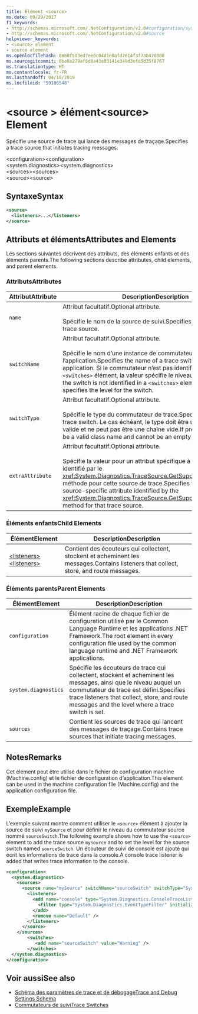 ```yaml
---
title: Élément <source>
ms.date: 09/29/2017
f1_keywords:
- http://schemas.microsoft.com/.NetConfiguration/v2.0#configuration/system.diagnostics/sources/source
- http://schemas.microsoft.com/.NetConfiguration/v2.0#source
helpviewer_keywords:
- <source> element
- source element
ms.openlocfilehash: 8860f5d3ed7ee0c04d1e8afd7614f3f73b470808
ms.sourcegitcommit: 0be8a279af6d8a43e03141e349d3efd5d35f8767
ms.translationtype: HT
ms.contentlocale: fr-FR
ms.lasthandoff: 04/18/2019
ms.locfileid: "59186548"
---
```

# <a name="source-element"></a><span data-ttu-id="7f5cc-102">\<source > élément</span><span class="sxs-lookup"><span data-stu-id="7f5cc-102">\<source> Element</span></span>
<span data-ttu-id="7f5cc-103">Spécifie une source de trace qui lance des messages de traçage.</span><span class="sxs-lookup"><span data-stu-id="7f5cc-103">Specifies a trace source that initiates tracing messages.</span></span>  
  
 <span data-ttu-id="7f5cc-104">\<configuration></span><span class="sxs-lookup"><span data-stu-id="7f5cc-104">\<configuration></span></span>  
<span data-ttu-id="7f5cc-105">\<system.diagnostics></span><span class="sxs-lookup"><span data-stu-id="7f5cc-105">\<system.diagnostics></span></span>  
<span data-ttu-id="7f5cc-106">\<sources></span><span class="sxs-lookup"><span data-stu-id="7f5cc-106">\<sources></span></span>  
<span data-ttu-id="7f5cc-107">\<source></span><span class="sxs-lookup"><span data-stu-id="7f5cc-107">\<source></span></span>  
  
## <a name="syntax"></a><span data-ttu-id="7f5cc-108">Syntaxe</span><span class="sxs-lookup"><span data-stu-id="7f5cc-108">Syntax</span></span>  
  
```xml  
<source>   
  <listeners>...</listeners>  
</source>  
```  
  
## <a name="attributes-and-elements"></a><span data-ttu-id="7f5cc-109">Attributs et éléments</span><span class="sxs-lookup"><span data-stu-id="7f5cc-109">Attributes and Elements</span></span>  
 <span data-ttu-id="7f5cc-110">Les sections suivantes décrivent des attributs, des éléments enfants et des éléments parents.</span><span class="sxs-lookup"><span data-stu-id="7f5cc-110">The following sections describe attributes, child elements, and parent elements.</span></span>  
  
### <a name="attributes"></a><span data-ttu-id="7f5cc-111">Attributs</span><span class="sxs-lookup"><span data-stu-id="7f5cc-111">Attributes</span></span>  
  
|<span data-ttu-id="7f5cc-112">Attribut</span><span class="sxs-lookup"><span data-stu-id="7f5cc-112">Attribute</span></span>|<span data-ttu-id="7f5cc-113">Description</span><span class="sxs-lookup"><span data-stu-id="7f5cc-113">Description</span></span>|  
|---------------|-----------------|  
|`name`|<span data-ttu-id="7f5cc-114">Attribut facultatif.</span><span class="sxs-lookup"><span data-stu-id="7f5cc-114">Optional attribute.</span></span><br /><br /> <span data-ttu-id="7f5cc-115">Spécifie le nom de la source de suivi.</span><span class="sxs-lookup"><span data-stu-id="7f5cc-115">Specifies the name of the trace source.</span></span>|  
|`switchName`|<span data-ttu-id="7f5cc-116">Attribut facultatif.</span><span class="sxs-lookup"><span data-stu-id="7f5cc-116">Optional attribute.</span></span><br /><br /> <span data-ttu-id="7f5cc-117">Spécifie le nom d’une instance de commutateur de trace dans l’application.</span><span class="sxs-lookup"><span data-stu-id="7f5cc-117">Specifies the name of a trace switch instance in the application.</span></span> <span data-ttu-id="7f5cc-118">Si le commutateur n’est pas identifié dans un `<switches>` élément, la valeur spécifie le niveau du commutateur.</span><span class="sxs-lookup"><span data-stu-id="7f5cc-118">If the switch is not identified in a `<switches>` element, the value specifies the level for the switch.</span></span>|  
|`switchType`|<span data-ttu-id="7f5cc-119">Attribut facultatif.</span><span class="sxs-lookup"><span data-stu-id="7f5cc-119">Optional attribute.</span></span><br /><br /> <span data-ttu-id="7f5cc-120">Spécifie le type du commutateur de trace.</span><span class="sxs-lookup"><span data-stu-id="7f5cc-120">Specifies the type of the trace switch.</span></span> <span data-ttu-id="7f5cc-121">Le cas échéant, le type doit être un nom de classe valide et ne peut pas être une chaîne vide.</span><span class="sxs-lookup"><span data-stu-id="7f5cc-121">If present, the type must be a valid class name and cannot be an empty string.</span></span>|  
|`extraAttribute`|<span data-ttu-id="7f5cc-122">Attribut facultatif.</span><span class="sxs-lookup"><span data-stu-id="7f5cc-122">Optional attribute.</span></span><br /><br /> <span data-ttu-id="7f5cc-123">Spécifie la valeur pour un attribut spécifique à la source de trace identifié par le <xref:System.Diagnostics.TraceSource.GetSupportedAttributes%2A> méthode pour cette source de trace.</span><span class="sxs-lookup"><span data-stu-id="7f5cc-123">Specifies the value for a trace source-specific attribute identified by the <xref:System.Diagnostics.TraceSource.GetSupportedAttributes%2A> method for that trace source.</span></span>|  
  
### <a name="child-elements"></a><span data-ttu-id="7f5cc-124">Éléments enfants</span><span class="sxs-lookup"><span data-stu-id="7f5cc-124">Child Elements</span></span>  
  
|<span data-ttu-id="7f5cc-125">Élément</span><span class="sxs-lookup"><span data-stu-id="7f5cc-125">Element</span></span>|<span data-ttu-id="7f5cc-126">Description</span><span class="sxs-lookup"><span data-stu-id="7f5cc-126">Description</span></span>|  
|-------------|-----------------|  
|[<span data-ttu-id="7f5cc-127">\<listeners></span><span class="sxs-lookup"><span data-stu-id="7f5cc-127">\<listeners></span></span>](../../../../../docs/framework/configure-apps/file-schema/trace-debug/listeners-element-for-source.md)|<span data-ttu-id="7f5cc-128">Contient des écouteurs qui collectent, stockent et acheminent les messages.</span><span class="sxs-lookup"><span data-stu-id="7f5cc-128">Contains listeners that collect, store, and route messages.</span></span>|  
  
### <a name="parent-elements"></a><span data-ttu-id="7f5cc-129">Éléments parents</span><span class="sxs-lookup"><span data-stu-id="7f5cc-129">Parent Elements</span></span>  
  
|<span data-ttu-id="7f5cc-130">Élément</span><span class="sxs-lookup"><span data-stu-id="7f5cc-130">Element</span></span>|<span data-ttu-id="7f5cc-131">Description</span><span class="sxs-lookup"><span data-stu-id="7f5cc-131">Description</span></span>|  
|-------------|-----------------|  
|`configuration`|<span data-ttu-id="7f5cc-132">Élément racine de chaque fichier de configuration utilisé par le Common Language Runtime et les applications .NET Framework.</span><span class="sxs-lookup"><span data-stu-id="7f5cc-132">The root element in every configuration file used by the common language runtime and .NET Framework applications.</span></span>|  
|`system.diagnostics`|<span data-ttu-id="7f5cc-133">Spécifie les écouteurs de trace qui collectent, stockent et acheminent les messages, ainsi que le niveau auquel un commutateur de trace est défini.</span><span class="sxs-lookup"><span data-stu-id="7f5cc-133">Specifies trace listeners that collect, store, and route messages and the level where a trace switch is set.</span></span>|  
|`sources`|<span data-ttu-id="7f5cc-134">Contient les sources de trace qui lancent des messages de traçage.</span><span class="sxs-lookup"><span data-stu-id="7f5cc-134">Contains trace sources that initiate tracing messages.</span></span>|  
  
## <a name="remarks"></a><span data-ttu-id="7f5cc-135">Notes</span><span class="sxs-lookup"><span data-stu-id="7f5cc-135">Remarks</span></span>  
 <span data-ttu-id="7f5cc-136">Cet élément peut être utilisé dans le fichier de configuration machine (Machine.config) et le fichier de configuration d’application.</span><span class="sxs-lookup"><span data-stu-id="7f5cc-136">This element can be used in the machine configuration file (Machine.config) and the application configuration file.</span></span>  
  
## <a name="example"></a><span data-ttu-id="7f5cc-137">Exemple</span><span class="sxs-lookup"><span data-stu-id="7f5cc-137">Example</span></span>  
 <span data-ttu-id="7f5cc-138">L’exemple suivant montre comment utiliser le `<source>` élément à ajouter la source de suivi `mySource` et pour définir le niveau du commutateur source nommé `sourceSwitch`.</span><span class="sxs-lookup"><span data-stu-id="7f5cc-138">The following example shows how to use the `<source>` element to add the trace source `mySource` and to set the level for the source switch named `sourceSwitch`.</span></span> <span data-ttu-id="7f5cc-139">Un écouteur de suivi de console est ajouté qui écrit les informations de trace dans la console.</span><span class="sxs-lookup"><span data-stu-id="7f5cc-139">A console trace listener is added that writes trace information to the console.</span></span>  
  
```xml  
<configuration>  
  <system.diagnostics>  
    <sources>  
      <source name="mySource" switchName="sourceSwitch" switchType="System.Diagnostics.SourceSwitch"  >  
        <listeners>  
          <add name="console" type="System.Diagnostics.ConsoleTraceListener" >  
            <filter type="System.Diagnostics.EventTypeFilter" initializeData="Error" />  
          </add>  
          <remove name="Default" />  
        </listeners>  
      </source>  
    </sources>  
        <switches>  
           <add name="sourceSwitch" value="Warning" />  
        </switches>    
  </system.diagnostics>   
</configuration>  
```  
  
## <a name="see-also"></a><span data-ttu-id="7f5cc-140">Voir aussi</span><span class="sxs-lookup"><span data-stu-id="7f5cc-140">See also</span></span>

- [<span data-ttu-id="7f5cc-141">Schéma des paramètres de trace et de débogage</span><span class="sxs-lookup"><span data-stu-id="7f5cc-141">Trace and Debug Settings Schema</span></span>](../../../../../docs/framework/configure-apps/file-schema/trace-debug/index.md)
- [<span data-ttu-id="7f5cc-142">Commutateurs de suivi</span><span class="sxs-lookup"><span data-stu-id="7f5cc-142">Trace Switches</span></span>](../../../../../docs/framework/debug-trace-profile/trace-switches.md)
